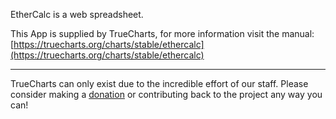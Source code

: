 EtherCalc is a web spreadsheet.

This App is supplied by TrueCharts, for more information visit the manual: [https://truecharts.org/charts/stable/ethercalc](https://truecharts.org/charts/stable/ethercalc)

---

TrueCharts can only exist due to the incredible effort of our staff.
Please consider making a [donation](https://truecharts.org/sponsor) or contributing back to the project any way you can!

